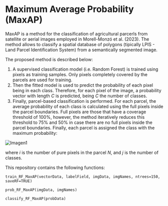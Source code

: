 # Maximum Average Probability (MaxAP)

MaxAP is a method for the classification of agricultural parcerls from satellite or aerial images employed in Morell-Monzó et al. (2023). The method allows to classify a spatial database of polygons (tipically LPIS - Land Parcel Identification System) from a semantically segmented image.

The proposed method is described below:

1.	A supervised classification model (i.e. Random Forest) is trained using pixels as training samples. Only pixels completely covered by the parcels are used for training.
2.	Then the fitted model is used to predict the probability of each pixel being in each class. Therefore, for each pixel of the image, a probability vector with length *C* is predicted, being *C* the number of classes.
3.	Finally, parcel-based classification is performed. For each parcel, the average probability of each class is calculated using the full pixels inside the parcel boundaries. Full pixels are those that have a coverage threshold of 100%, however, the method iteratively reduces this threshold to 75% and 50% in case there are no full pixels inside the parcel boundaries. Finally, each parcel is assigned the class with the maximum probability:

![Imagen1](https://user-images.githubusercontent.com/59225676/204857449-99f383e3-6145-41f5-94aa-3b6e108fa331.png)

where *i* is the number of pure pixels in the parcel *N*, and *j* is the number of classes.

This repository contains the following functions:

`train_RF_MaxAP(vectorData, labelField, imgData, imgNames, ntrees=150, saveRF=TRUE)`

`prob_RF_MaxAP(imgData, imgNames)`

`classify_RF_MaxAP(probData)`

